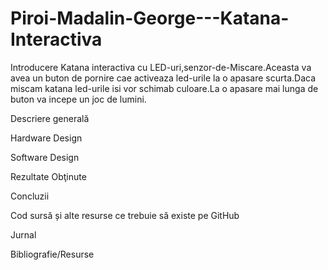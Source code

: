 # Piroi-Madalin-George---Katana-Interactiva

Introducere
Katana interactiva cu LED-uri,senzor-de-Miscare.Aceasta va avea un buton de pornire cae activeaza led-urile la o apasare scurta.Daca miscam katana led-urile isi vor schimab culoare.La o apasare mai lunga de buton va incepe un joc de lumini.



Descriere generală




Hardware Design





Software Design



Rezultate Obţinute




Concluzii



Cod sursă și alte resurse ce trebuie să existe pe GitHub



Jurnal



Bibliografie/Resurse
